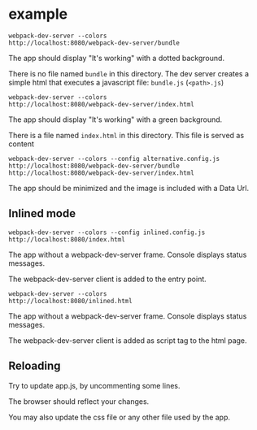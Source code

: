 # example

``` text
webpack-dev-server --colors
http://localhost:8080/webpack-dev-server/bundle
```

The app should display "It's working" with a dotted background.

There is no file named `bundle` in this directory. The dev server creates a simple html that executes a javascript file: `bundle.js` (`<path>.js`)

``` text
webpack-dev-server --colors
http://localhost:8080/webpack-dev-server/index.html
```

The app should display "It's working" with a green background.

There is a file named `index.html` in this directory. This file is served as content


``` text
webpack-dev-server --colors --config alternative.config.js
http://localhost:8080/webpack-dev-server/bundle
http://localhost:8080/webpack-dev-server/index.html
```

The app should be minimized and the image is included with a Data Url.

## Inlined mode

``` text
webpack-dev-server --colors --config inlined.config.js
http://localhost:8080/index.html
```

The app without a webpack-dev-server frame. Console displays status messages.

The webpack-dev-server client is added to the entry point.


``` text
webpack-dev-server --colors
http://localhost:8080/inlined.html
```

The app without a webpack-dev-server frame. Console displays status messages.

The webpack-dev-server client is added as script tag to the html page.




## Reloading

Try to update app.js, by uncommenting some lines.

The browser should reflect your changes.

You may also update the css file or any other file used by the app.
